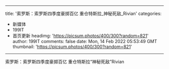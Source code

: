 
---
title: '索罗斯：索罗斯四季度豪掷百亿 重仓特斯拉_神秘死敌_Rivian'
categories: 
 - 新媒体
 - 199IT
 - 首页更新
headimg: 'https://picsum.photos/400/300?random=821'
author: 199IT
comments: false
date: Mon, 14 Feb 2022 05:53:49 GMT
thumbnail: 'https://picsum.photos/400/300?random=821'
---

<div>   
索罗斯：索罗斯四季度豪掷百亿 重仓特斯拉“神秘死敌”Rivian  
</div>
            